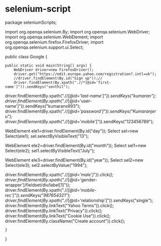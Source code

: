 # selenium-script
package seleniumScripts;

import org.openqa.selenium.By;
import org.openqa.selenium.WebDriver;
import org.openqa.selenium.WebElement;
import org.openqa.selenium.firefox.FirefoxDriver;
import org.openqa.selenium.support.ui.Select;

public class Google {

	public static void main(String[] args) {
		WebDriver driver=new FirefoxDriver();
		driver.get("https://edit.europe.yahoo.com/registration?.intl=uk");
		//driver.findElement(By.id("Sign up"));//
		driver.findElement(By.xpath(".//*[@id='first-name']")).sendKeys("senthil");
driver.findElement(By.xpath(".//*[@id='last-name']")).sendKeys("kumaran");
driver.findElement(By.xpath(".//*[@id='user-name']")).sendKeys("kumarans993");
driver.findElement(By.xpath(".//*[@id='password']")).sendKeys("Kumaranjeru");
driver.findElement(By.xpath(".//*[@id='mobile']")).sendKeys("123456789");


WebElement ele1=driver.findElement(By.id("day"));
Select sel=new Select(ele1);
sel.selectByVisibleText("13");

WebElement ele2=driver.findElement(By.id("month"));
Select sel1=new Select(ele2);
sel1.selectByVisibleText("July");

WebElement ele3=driver.findElement(By.id("year"));
Select sel2=new Select(ele3);
sel2.selectByValue("1994");

driver.findElement(By.xpath(".//*[@id='male']")).click();
driver.findElement(By.xpath(".//*[@id='gender-wrapper']/fieldset/div/label[1]"));
driver.findElement(By.xpath(".//*[@id='mobile-rec']")).sendKeys("987654321");
driver.findElement(By.xpath(".//*[@id='relationship']")).sendKeys("single");
driver.findElement(By.linkText("Yahoo Terms")).click();
driver.findElement(By.linkText("Privacy")).click();
driver.findElement(By.linkText("Cookie Use")).click();
driver.findElement(By.className("Create account")).click();

	}

}
